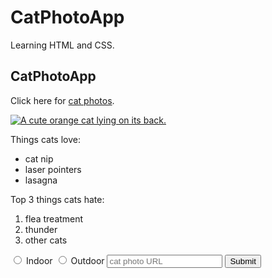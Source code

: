 # CatPhotoApp
Learning HTML and CSS. 


<link href="https://fonts.googleapis.com/css?family=Lobster" rel="stylesheet" type="text/css">

<h2 class="red-text">CatPhotoApp</h2>

<p>Click here for <a href="#">cat photos</a>.</p>

<a href="#"><img class="smaller-image thick-green-border" alt="A cute orange cat lying on its back. " src="https://bit.ly/fcc-relaxing-cat"></a>

<p>Things cats love:</p>
<ul>
  <li>cat nip</li>
  <li>laser pointers</li>
  <li>lasagna</li>
</ul>
<p>Top 3 things cats hate:</p>
<ol>
  <li>flea treatment</li>
  <li>thunder</li>
  <li>other cats</li>
</ol>

  <form action="/submit cat photo app">
     <label><input type="radio" name="indoor-outdoor"> Indoor</label>
     <label><input type="radio" name="indoor-outdoor"> Outdoor</label>
  <input type="text" placeholder="cat photo URL" required>
  <button type="submit">Submit</button>
  </form>


